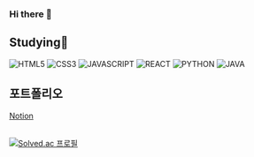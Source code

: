 ### Hi there 👋

## Studying🌱
![HTML5](http://img.shields.io/badge/HTML-E34F26?style=flat-square&logo=HTML5&logoColor=white)
![CSS3](http://img.shields.io/badge/CSS-1572B6?style=flat-square&logo=CSS3&logoColor=white)
![JAVASCRIPT](http://img.shields.io/badge/JavaScript-F7DF1E?style=flat-square&logo=JavaScript&logoColor=white)
![REACT](http://img.shields.io/badge/React-61DAFB?style=flat-square&logo=React&logoColor=white)
![PYTHON](http://img.shields.io/badge/Python-3776AB?style=flat-square&logo=Python&logoColor=white)
![JAVA](http://img.shields.io/badge/JAVA-007396?style=flat-square&logo=java&logoColor=white)

## 포트폴리오
[Notion](https://shore-roadway-33f.notion.site/a05ef24e1eff4e0d93e7fff5889e124f)
<br><br>
<!--<img src="https://img.shields.io/badge/JAVA-007396?style=for-the-badge&logo=java&logoColor=white">-->
<!--
**lj05117/lj05117** is a ✨ _special_ ✨ repository because its `README.md` (this file) appears on your GitHub profile.

Here are some ideas to get you started:

- 🔭 I’m currently working on ...
- 🌱 I’m currently learning ...
- 👯 I’m looking to collaborate on ...
- 🤔 I’m looking for help with ...
- 💬 Ask me about ...
- 📫 How to reach me: ...
- 😄 Pronouns: ...
- ⚡ Fun fact: ...
-->
[![Solved.ac
프로필](http://mazassumnida.wtf/api/v2/generate_badge?boj=lj05117)](https://solved.ac/lj05117)
